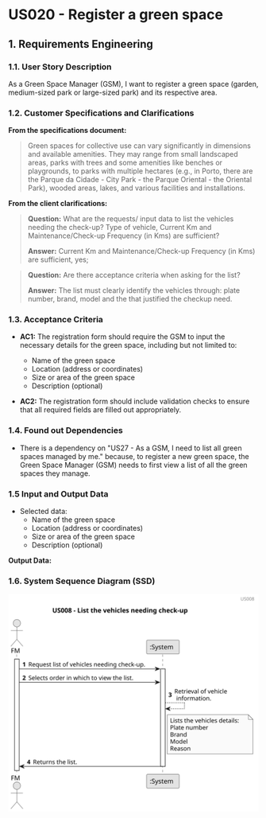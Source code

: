 # US020 - Register a green space 


## 1. Requirements Engineering

### 1.1. User Story Description

As a Green Space Manager (GSM), I want to register a green space (garden, medium-sized park or large-sized park) and its respective area.


### 1.2. Customer Specifications and Clarifications 

**From the specifications document:**
>  Green spaces for collective use can vary significantly in dimensions and
available amenities. They may range from small landscaped areas, parks
with trees and some amenities like benches or playgrounds, to parks with
multiple hectares (e.g., in Porto, there are the Parque da Cidade - City Park - the Parque Oriental - the Oriental Park), wooded areas, lakes, and various facilities and installations.

**From the client clarifications:**

> **Question:** What are the requests/ input data to list the vehicles needing the check-up?
> Type of vehicle, Current Km and Maintenance/Check-up Frequency (in Kms) are sufficient?
>
> **Answer:** Current Km and Maintenance/Check-up Frequency (in Kms) are sufficient, yes;

> **Question:** Are there acceptance criteria when asking for the list?
>
> **Answer:** The list must clearly identify the vehicles through: plate number, brand, model and the that justified the checkup need.

### 1.3. Acceptance Criteria

* **AC1:** The registration form should require the GSM to input the necessary details for the green space, including but not limited to:
  * Name of the green space
  * Location (address or coordinates)
  * Size or area of the green space
  * Description (optional)
  
* **AC2:** The registration form should include validation checks to ensure that all required fields are filled out appropriately.

### 1.4. Found out Dependencies

* There is a dependency on "US27 - As a GSM, I need to list all green spaces managed by me." because, to register a new green space, the Green Space Manager (GSM) needs to first view a list of all the green spaces they manage.
### 1.5 Input and Output Data
	
* Selected data:
    * Name of the green space
    * Location (address or coordinates)
    * Size or area of the green space
    * Description (optional)

**Output Data:**


### 1.6. System Sequence Diagram (SSD)

![us008](svg/us008-sequence_diagram.svg)


